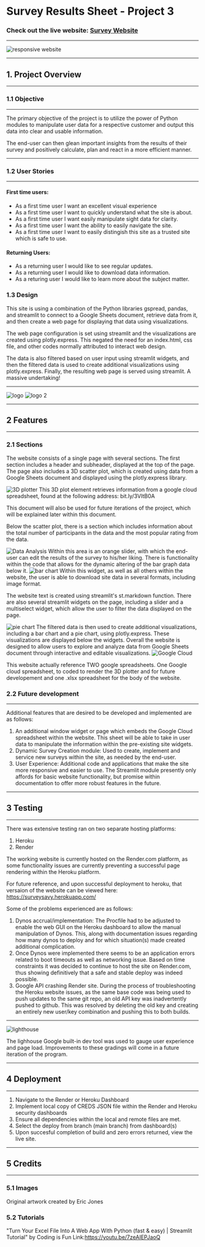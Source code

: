 # Survey Results Sheet - Project 3

### Check out the live website: <a href="https://survey-results-sheet.onrender.com/">Survey Website</a>

<hr>

<img src="images/amIresponsive.png" alt="responsive website">

<hr>

## 1. Project Overview
<hr>

### 1.1 Objective

<hr>

The primary objective of the project is to utilize the power of Python modules to manipulate user data for a respective customer and output this data into clear and usable information.

The end-user can then glean important insights from the results of their survey and positively calculate, plan and react in a more efficient manner.
<hr>

### 1.2 User Stories

<hr>

#### First time users:

* As a first time user I want an excellent visual experience
* As a first time user I want to quickly understand what the site is about.
* As a first time user I want easily manipulate sight data for clarity.
* As a first time user I want the ability to easily navigate the site.
* As a first time user I want to easily distingish this site as a trusted site which is safe to use.

#### Returning Users:

* As a returning user I would like to see regular updates.
* As a returning user I would like to download data information.
* As a returing user I would like to learn more about the subject matter.

### 1.3 Design

This site is using a combination of the Python libraries gspread, pandas, and streamlit to connect to a Google Sheets document, retrieve data from it, and then create a web page for displaying that data using visualizations. 

The web page configuration is set using streamlit and the visualizations are created using plotly.express. This negated the need for an index.html, css file, and other codes normally attributed to interact web design.

The data is also filtered based on user input using streamlit widgets, and then the filtered data is used to create additional visualizations using plotly.express. Finally, the resulting web page is served using streamlit. A massive undertaking!
<hr>

<img src="images/survey.png" alt="logo">
<img src="images/MidSection_Spreadsheet.png" alt="logo 2">

<hr>

## 2 Features

<hr>

### 2.1 Sections

The website consists of a single page with several sections. The first section includes a header and subheader, displayed at the top of the page. The page also includes a 3D scatter plot, which is created using data from a Google Sheets document and displayed using the plotly.express library. 

<img src="images/3dPlotter.png" alt="3D plotter">
This 3D plot element retrieves information from a google cloud spreadsheet, found at the following address: bit.ly/3VItB0A

This document will also be used for future iterations of the project, which will be explained later within this document.

Below the scatter plot, there is a section which includes information about the total number of participants in the data and the most popular rating from the data. 

<img src="images/Data_analysis_results.png" alt="Data Analysis">
Within this area is an orange slider, with which the end-user can edit the results of the survey to his/her liking. There is functionality within the code that allows for the dynamic altering of the bar graph data below it.

<img src="images/Votes_to_Ratings.png" alt="bar chart">
Within this widget, as well as all others within the website, the user is able to download site data in several formats, including image format.

The website text is created using streamlit's st.markdown function. There are also several streamlit widgets on the page, including a slider and a multiselect widget, which allow the user to filter the data displayed on the page. 

<img src="images/PieChart.png" alt="pie chart">
The filtered data is then used to create additional visualizations, including a bar chart and a pie chart, using plotly.express. These visualizations are displayed below the widgets. Overall the website is designed to allow users to explore and analyze data from Google Sheets document through interactive and editable visualizations.

<img src="images/GoogleCloudSpreadsheet.png" alt="Google Cloud">

This website actually reference TWO google spreadsheets. One Google cloud spreadsheet, to coded to render the 3D plotter and for future developement and one .xlsx spreadsheet for the body of the website.

### 2.2 Future development

<hr>

Additional features that are desired to be developed and implemented are as follows:

1. An additional window widget or page which embeds the Google Cloud spreadsheet within the website. This sheet will be able to take in user data to manipulate the information within the pre-existing site widgets.
2. Dynamic Survey Creation module: Used to create, implement and service new surveys within the site, as needed by the end-user.
3. User Experience: Additional code and applications that make the site more responsive and easier to use. The Streamlit module presently only affords for basic website functionality, but promise within documentation to offer more robust features in the future.

<hr>

## 3 Testing

<hr>

There was extensive testing ran on two separate hosting platforms:

1. Heroku
2. Render

The working website is currently hosted on the Render.com platform, as some functionality issues are currently preventing a successful page rendering within the Heroku platform.

For future reference, and upon successful deployment to heroku, that versaion of the website can be viewed here: https://surveysavy.herokuapp.com/

Some of the problems experienced are as follows:

1. Dynos accrual/implementation: The Procfile had to be adjusted to enable the web GUI on the Heroku dashboard to allow the manual manipulation of Dynos. This, along with documentation issues regarding how many dynos to deploy and for which situation(s) made created additional complication.
2. Once Dynos were implemented there seems to be an application errors related to boot timeouts as well as networking issue. Based on time constraints it was decided to continue to host the site on Render.com, thus showing definitively that a safe and stable deploy was indeed possible.
3. Google API crashing Render site. During the process of troubleshooting the Heroku website issues, as the same base code was being used to push updates to the same git repo, an old API key was inadvertently pushed to github. This was resolved by deleting the old key and creating an entirely new user/key combination and pushing this to both builds.

<hr>

<img src="images/lighhouse.png" alt="lighthouse">

The lighhouse Google built-in dev tool was used to gauge user experience and page load. Improvements to these gradings will come in a future iteration of the program.

<hr>

## 4 Deployment

<hr>

1. Navigate to the Render or Heroku Dashboard
2. Implement local copy of CREDS JSON file within the Render and Heroku security dashboards
3. Ensure all dependencies within the local and remote files are met.
4. Select the deploy from branch (main branch) from dashboard(s)
5. Upon succesful completion of build and zero errors returned, view the live site.

<hr>

## 5 Credits

<hr>

### 5.1 Images

Original artwork created by Eric Jones

### 5.2 Tutorials

"Turn Your Excel File Into A Web App With Python (fast & easy) | Streamlit Tutorial" by Coding is Fun
Link:https://youtu.be/7zeAIEPJaoQ
